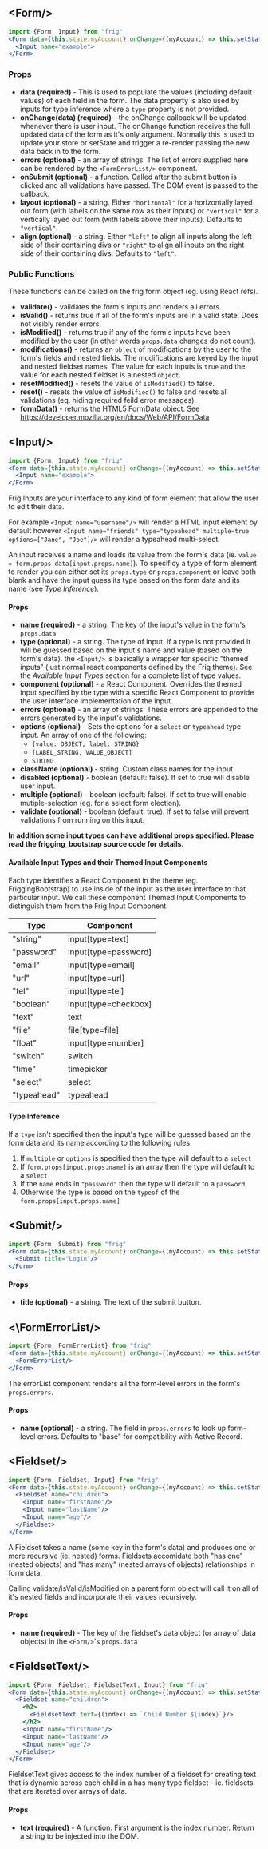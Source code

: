 ## \<Form/\>

```jsx
import {Form, Input} from "frig"
<Form data={this.state.myAccount} onChange={(myAccount) => this.setState({myAccount})}>
  <Input name="example">
</Form>
```

### Props

* **data (required)** - This is used to populate the values (including default values) of each field in the form. The data property is also used by inputs for type inference where a `type` property is not provided.
* **onChange(data) (required)** - the onChange callback will be updated whenever there is user input. The onChange function receives the full updated data of the form as it's only argument. Normally this is used to update your store or setState and trigger a re-render passing the new data back in to the form.
* **errors (optional)** - an array of strings. The list of errors supplied here can be rendered by the `<FormErrorList/>` component.
* **onSubmit (optional)** - a function. Called after the submit button is clicked and all validations have passed. The DOM event is passed to the callback.
* **layout (optional)**  - a string. Either `"horizontal"` for a horizontally layed out form (with labels on the same row as their inputs) or `"vertical"` for a vertically layed out form (with labels above their inputs). Defaults to `"vertical"`.
* **align (optional)** - a string. Either `"left"` to align all inputs along the left side of their containing divs or `"right"` to align all inputs on the right side of their containing divs. Defaults to `"left"`.

### Public Functions

These functions can be called on the frig form object (eg. using React refs).

* **validate()** - validates the form's inputs and renders all errors.
* **isValid()** - returns true if all of the form's inputs are in a valid state. Does not visibly render errors.
* **isModified()** - returns true if any of the form's inputs have been modified by the user (in other words `props.data` changes do not count).
* **modifications()** - returns an `object` of modifications by the user to the form's fields and nested fields. The modifications are keyed by the input and nested fieldset names. The value for each inputs is `true` and the value for each nested fieldset is a nested `object`.
* **resetModified()** - resets the value of `isModified()` to false.
* **reset()** - resets the value of `isModified()` to false and resets all validations (eg. hiding required feild error messages).
* **formData()** - returns the HTML5 FormData object. See https://developer.mozilla.org/en/docs/Web/API/FormData

## \<Input/\>

```jsx
import {Form, Input} from "frig"
<Form data={this.state.myAccount} onChange={(myAccount) => this.setState({myAccount})}>
  <Input name="example">
</Form>
```

Frig Inputs are your interface to any kind of form element that allow the user to edit their data.

For example `<Input name="username"/>` will render a HTML input element by default however `<Input name="friends" type="typeahead" multiple=true options=["Jane", "Joe"]/>` will render a typeahead multi-select.

An input receives a name and loads its value from the form's data (ie. `value = form.props.data[input.props.name]`). To specificy a type of form element to render you can either set its `props.type` or `props.component` or leave both blank and have the input guess its type based on the form data and its name (see *Type Inference*).

#### Props
* **name (required)** - a string. The key of the input's value in the form's `props.data`
* **type (optional)** - a string. The type of input. If a type is not provided it will be guessed based on the input's name and value (based on the form's data). the `<Input/>` is basically a wrapper for specific "themed inputs" (just normal react components defined by the Frig theme). See the *Available Input Types* section for a complete list of type values.
* **component (optional)** - a React Component. Overrides the themed input specified by the type with a specific React Component to provide the user interface implementation of the input.
* **errors (optional)** - an array of strings. These errors are appended to the errors generated by the input's validations.
* **options (optional)** - Sets the options for a `select` or `typeahead` type input. An array of one of the following:
    * `{value: OBJECT, label: STRING}`
    * `[LABEL_STRING, VALUE_OBJECT]`
    * `STRING`
* **className (optional)** - string. Custom class names for the input.
* **disabled (optional)** - boolean (default: false). If set to true will disable user input.
* **multiple (optional)** - boolean (default: false). If set to true will enable mutiple-selection (eg. for a select form election).
* **validate (optional)** - boolean (default: true). If set to false will prevent validations from running on this input.

**In addition some input types can have additional props specified. Please read the frigging_bootstrap source code for details.**

#### Available Input Types and their Themed Input Components

Each type identifies a React Component in the theme (eg. FriggingBootstrap) to use inside of the input as the user interface to that particular input. We call these component Themed Input Components to distinguish them from the Frig Input Component.

| Type            | Component              |
|---------------- | ---------------------- |
|"string"         | input[type=text]       |
|"password"       | input[type=password]   |
|"email"          | input[type=email]      |
|"url"            | input[type=url]        |
|"tel"            | input[type=tel]        |
|"boolean"        | input[type=checkbox]   |
|"text"           | text                   |
|"file"           | file[type=file]        |
|"float"          | input[type=number]     |
|"switch"         | switch                 |
|"time"           | timepicker             |
|"select"         | select                 |
|"typeahead"      | typeahead              |


#### Type Inference

If a `type` isn't specified then the input's type will be guessed based on the form data and its name according to the following rules:

1. If `multiple` or `options` is specified then the type will default to a `select`
2. If `form.props[input.props.name]` is an array then the type will default to a `select`
3. If the `name` ends in `"password"` then the type will default to a `password`
4. Otherwise the type is based on the `typeof` of the `form.props[input.props.name]`

## \<Submit/\>

```jsx
import {Form, Submit} from "frig"
<Form data={this.state.myAccount} onChange={(myAccount) => this.setState({myAccount})}>
  <Submit title="Login"/>
</Form>
```

#### Props
* **title (optional)** - a string. The text of the submit button.

## <\FormErrorList/\>

```jsx
import {Form, FormErrorList} from "frig"
<Form data={this.state.myAccount} onChange={(myAccount) => this.setState({myAccount})}>
  <FormErrorList/>
</Form>
```

The errorList component renders all the form-level errors in the form's `props.errors`.

#### Props
* **name (optional)** - a string. The field in `props.errors` to look up form-level errors. Defaults to "base" for compatibility with Active Record.

## \<Fieldset/\>

```jsx
import {Form, Fieldset, Input} from "frig"
<Form data={this.state.myAccount} onChange={(myAccount) => this.setState({myAccount})}>
  <Fieldset name="children">
    <Input name="firstName"/>
    <Input name="lastName"/>
    <Input name="age"/>
  </Fieldset>
</Form>
```

A Fieldset takes a name (some key in the form's data) and produces one or more recursive (ie. nested) forms. Fieldsets accomidate both "has one" (nested objects) and "has many" (nested arrays of objects) relationships in form data.

Calling validate/isValid/isModified on a parent form object will call it on all of it's nested fields and incorporate their values recursively.

#### Props
* **name (required)** - The key of the fieldset's data object (or array of data objects) in the `<Form/>`'s `props.data`

## \<FieldsetText/\>

```jsx
import {Form, Fieldset, FieldsetText, Input} from "frig"
<Form data={this.state.myAccount} onChange={(myAccount) => this.setState({myAccount})}>
  <Fieldset name="children">
    <h2>
      <FieldsetText text={(index) => `Child Number ${index}`}/>
    </h2>
    <Input name="firstName"/>
    <Input name="lastName"/>
    <Input name="age"/>
  </Fieldset>
</Form>
```

FieldsetText gives access to the index number of a fieldset for creating text that is dynamic across each child in a has many type fieldset - ie. fieldsets that are iterated over arrays of data.

#### Props
* **text (required)** - A function. First argument is the index number. Return a string to be injected into the DOM.
